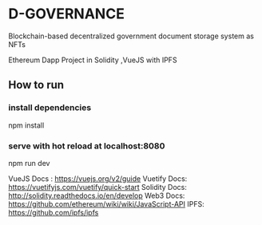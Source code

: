 # D-GOVERNANCE

Blockchain-based decentralized government document storage system as NFTs

Ethereum Dapp Project in Solidity ,VueJS with IPFS

## How to run

### install dependencies
npm install

### serve with hot reload at localhost:8080
npm run dev


VueJS Docs : https://vuejs.org/v2/guide
Vuetify Docs: https://vuetifyjs.com/vuetify/quick-start
Solidity Docs: http://solidity.readthedocs.io/en/develop
Web3 Docs: https://github.com/ethereum/wiki/wiki/JavaScript-API
IPFS: https://github.com/ipfs/ipfs


